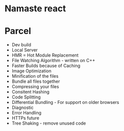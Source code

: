 # Namaste react

# Parcel

- Dev build
- Local Server
- HMR = Hot Module Replacement
- File Watching Algorithm - written on C++
- Faster Builds because of Caching
- Image Optimization
- Minification of the files
- Bundle all files together
- Compressing your files
- Consitent Hashing
- Code Splitting
- Differential Bundling - For support on older browsers
- Diagnostic
- Error Handling
- HTTPs future
- Tree Shaking - remove unused code
